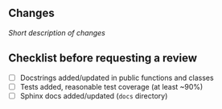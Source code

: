 ## Changes

*Short description of changes*

## Checklist before requesting a review
- [ ] Docstrings added/updated in public functions and classes
- [ ] Tests added, reasonable test coverage (at least ~90%)
- [ ] Sphinx docs added/updated (`docs` directory)
